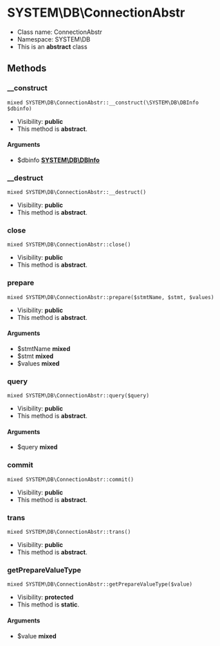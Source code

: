 SYSTEM\DB\ConnectionAbstr
===============






* Class name: ConnectionAbstr
* Namespace: SYSTEM\DB
* This is an **abstract** class







Methods
-------


### __construct

    mixed SYSTEM\DB\ConnectionAbstr::__construct(\SYSTEM\DB\DBInfo $dbinfo)





* Visibility: **public**
* This method is **abstract**.


#### Arguments
* $dbinfo **[SYSTEM\DB\DBInfo](SYSTEM-DB-DBInfo.md)**



### __destruct

    mixed SYSTEM\DB\ConnectionAbstr::__destruct()





* Visibility: **public**
* This method is **abstract**.




### close

    mixed SYSTEM\DB\ConnectionAbstr::close()





* Visibility: **public**
* This method is **abstract**.




### prepare

    mixed SYSTEM\DB\ConnectionAbstr::prepare($stmtName, $stmt, $values)





* Visibility: **public**
* This method is **abstract**.


#### Arguments
* $stmtName **mixed**
* $stmt **mixed**
* $values **mixed**



### query

    mixed SYSTEM\DB\ConnectionAbstr::query($query)





* Visibility: **public**
* This method is **abstract**.


#### Arguments
* $query **mixed**



### commit

    mixed SYSTEM\DB\ConnectionAbstr::commit()





* Visibility: **public**
* This method is **abstract**.




### trans

    mixed SYSTEM\DB\ConnectionAbstr::trans()





* Visibility: **public**
* This method is **abstract**.




### getPrepareValueType

    mixed SYSTEM\DB\ConnectionAbstr::getPrepareValueType($value)





* Visibility: **protected**
* This method is **static**.


#### Arguments
* $value **mixed**


